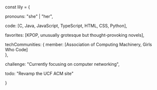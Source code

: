 const lily = {

  pronouns: "she" | "her",
  
  code: [C, Java, JavaScript, TypeScript, HTML, CSS, Python],
  
  favorites: [KPOP, unusually grotesque but thought-provoking novels],
  
  techCommunities: {
                member: [Association of Computing Machinery, Girls Who Code]  
                      },
                      
 challenge: "Currently focusing on computer networking",
 
 todo: "Revamp the UCF ACM site"
 
}
